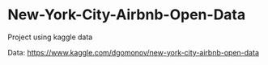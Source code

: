 # New-York-City-Airbnb-Open-Data
Project using kaggle data

Data: https://www.kaggle.com/dgomonov/new-york-city-airbnb-open-data


